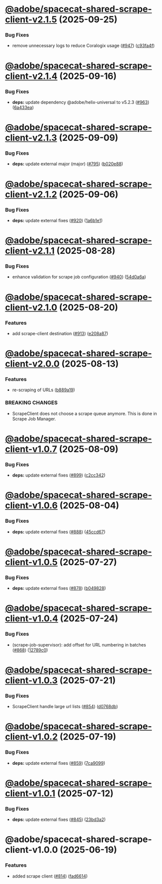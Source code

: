 # [@adobe/spacecat-shared-scrape-client-v2.1.5](https://github.com/adobe/spacecat-shared/compare/@adobe/spacecat-shared-scrape-client-v2.1.4...@adobe/spacecat-shared-scrape-client-v2.1.5) (2025-09-25)


### Bug Fixes

* remove unnecessary logs to reduce Coralogix usage ([#947](https://github.com/adobe/spacecat-shared/issues/947)) ([c93fa4f](https://github.com/adobe/spacecat-shared/commit/c93fa4f69238106caa0f8150df029e4535c99e39))

# [@adobe/spacecat-shared-scrape-client-v2.1.4](https://github.com/adobe/spacecat-shared/compare/@adobe/spacecat-shared-scrape-client-v2.1.3...@adobe/spacecat-shared-scrape-client-v2.1.4) (2025-09-16)


### Bug Fixes

* **deps:** update dependency @adobe/helix-universal to v5.2.3 ([#963](https://github.com/adobe/spacecat-shared/issues/963)) ([6a433ea](https://github.com/adobe/spacecat-shared/commit/6a433ea495c0a68cb3129a51beed9388af277952))

# [@adobe/spacecat-shared-scrape-client-v2.1.3](https://github.com/adobe/spacecat-shared/compare/@adobe/spacecat-shared-scrape-client-v2.1.2...@adobe/spacecat-shared-scrape-client-v2.1.3) (2025-09-09)


### Bug Fixes

* **deps:** update external major (major) ([#795](https://github.com/adobe/spacecat-shared/issues/795)) ([b020e88](https://github.com/adobe/spacecat-shared/commit/b020e884bfcad48667da87ad9caee7a3669e43d0))

# [@adobe/spacecat-shared-scrape-client-v2.1.2](https://github.com/adobe/spacecat-shared/compare/@adobe/spacecat-shared-scrape-client-v2.1.1...@adobe/spacecat-shared-scrape-client-v2.1.2) (2025-09-06)


### Bug Fixes

* **deps:** update external fixes ([#920](https://github.com/adobe/spacecat-shared/issues/920)) ([1a6b1e1](https://github.com/adobe/spacecat-shared/commit/1a6b1e1ac9531a41c86406ada4bd4ab903307fdc))

# [@adobe/spacecat-shared-scrape-client-v2.1.1](https://github.com/adobe/spacecat-shared/compare/@adobe/spacecat-shared-scrape-client-v2.1.0...@adobe/spacecat-shared-scrape-client-v2.1.1) (2025-08-28)


### Bug Fixes

* enhance validation for scrape job configuration ([#940](https://github.com/adobe/spacecat-shared/issues/940)) ([54d0a6a](https://github.com/adobe/spacecat-shared/commit/54d0a6aa322547e13da25f2f97e1542fd5688849))

# [@adobe/spacecat-shared-scrape-client-v2.1.0](https://github.com/adobe/spacecat-shared/compare/@adobe/spacecat-shared-scrape-client-v2.0.0...@adobe/spacecat-shared-scrape-client-v2.1.0) (2025-08-20)


### Features

* add scrape-client destination  ([#913](https://github.com/adobe/spacecat-shared/issues/913)) ([e208a87](https://github.com/adobe/spacecat-shared/commit/e208a87214874a2708ac2d7614fcfd4c0770fe17))

# [@adobe/spacecat-shared-scrape-client-v2.0.0](https://github.com/adobe/spacecat-shared/compare/@adobe/spacecat-shared-scrape-client-v1.0.7...@adobe/spacecat-shared-scrape-client-v2.0.0) (2025-08-13)


### Features

* re-scraping of URLs ([b889a19](https://github.com/adobe/spacecat-shared/commit/b889a19b1cec20b1f1dc32a89b34ab5125fa90e6))


### BREAKING CHANGES

* ScrapeClient does not choose a scrape queue anymore. This is done in Scrape Job Manager.

# [@adobe/spacecat-shared-scrape-client-v1.0.7](https://github.com/adobe/spacecat-shared/compare/@adobe/spacecat-shared-scrape-client-v1.0.6...@adobe/spacecat-shared-scrape-client-v1.0.7) (2025-08-09)


### Bug Fixes

* **deps:** update external fixes ([#899](https://github.com/adobe/spacecat-shared/issues/899)) ([c2cc342](https://github.com/adobe/spacecat-shared/commit/c2cc3422a0a4a3f8d1a2724847da456bf801ff59))

# [@adobe/spacecat-shared-scrape-client-v1.0.6](https://github.com/adobe/spacecat-shared/compare/@adobe/spacecat-shared-scrape-client-v1.0.5...@adobe/spacecat-shared-scrape-client-v1.0.6) (2025-08-04)


### Bug Fixes

* **deps:** update external fixes ([#888](https://github.com/adobe/spacecat-shared/issues/888)) ([45ccd67](https://github.com/adobe/spacecat-shared/commit/45ccd679577031d01771aa642ac0c2e33b22af6f))

# [@adobe/spacecat-shared-scrape-client-v1.0.5](https://github.com/adobe/spacecat-shared/compare/@adobe/spacecat-shared-scrape-client-v1.0.4...@adobe/spacecat-shared-scrape-client-v1.0.5) (2025-07-27)


### Bug Fixes

* **deps:** update external fixes ([#878](https://github.com/adobe/spacecat-shared/issues/878)) ([b049828](https://github.com/adobe/spacecat-shared/commit/b04982839c0ff5e4de4ab0e37508c5eb5272a679))

# [@adobe/spacecat-shared-scrape-client-v1.0.4](https://github.com/adobe/spacecat-shared/compare/@adobe/spacecat-shared-scrape-client-v1.0.3...@adobe/spacecat-shared-scrape-client-v1.0.4) (2025-07-24)


### Bug Fixes

* (scrape-job-supervisor): add offset for URL numbering in batches ([#868](https://github.com/adobe/spacecat-shared/issues/868)) ([12789c0](https://github.com/adobe/spacecat-shared/commit/12789c0cabe33ad5e526793d645bfef421a851af))

# [@adobe/spacecat-shared-scrape-client-v1.0.3](https://github.com/adobe/spacecat-shared/compare/@adobe/spacecat-shared-scrape-client-v1.0.2...@adobe/spacecat-shared-scrape-client-v1.0.3) (2025-07-21)


### Bug Fixes

* ScrapeClient handle large url lists ([#854](https://github.com/adobe/spacecat-shared/issues/854)) ([d0768db](https://github.com/adobe/spacecat-shared/commit/d0768db101d65bc604c64473648cba0344612025))

# [@adobe/spacecat-shared-scrape-client-v1.0.2](https://github.com/adobe/spacecat-shared/compare/@adobe/spacecat-shared-scrape-client-v1.0.1...@adobe/spacecat-shared-scrape-client-v1.0.2) (2025-07-19)


### Bug Fixes

* **deps:** update external fixes ([#859](https://github.com/adobe/spacecat-shared/issues/859)) ([7ca9099](https://github.com/adobe/spacecat-shared/commit/7ca90994d61d07f71e580301365447b94ad07a52))

# [@adobe/spacecat-shared-scrape-client-v1.0.1](https://github.com/adobe/spacecat-shared/compare/@adobe/spacecat-shared-scrape-client-v1.0.0...@adobe/spacecat-shared-scrape-client-v1.0.1) (2025-07-12)


### Bug Fixes

* **deps:** update external fixes ([#845](https://github.com/adobe/spacecat-shared/issues/845)) ([23bd3a2](https://github.com/adobe/spacecat-shared/commit/23bd3a2235686480cb89d6379276d9ed000baea3))

# @adobe/spacecat-shared-scrape-client-v1.0.0 (2025-06-19)


### Features

* added scrape client ([#814](https://github.com/adobe/spacecat-shared/issues/814)) ([fad6614](https://github.com/adobe/spacecat-shared/commit/fad6614672a046da5319e493cc7c26bfdc3993d2))
